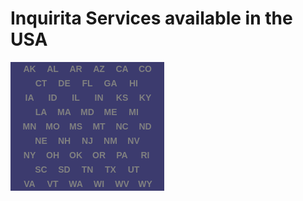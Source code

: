 <style>
    .flag-table {
        font-family: Arial, sans-serif;
        width: 100%
    }
    .flag-container {
        display: inline-flex;
        flex-direction: column;
        align-items: center;
        gap: 1px;
        background-color: #3C3B6E;
        font-family: Arial, sans-serif;
    }
    .row {
        display: flex;
        gap: 1px;
    }
    .active {
        text-decoration: none;
        color: white;
    }
    .inactive {
        text-decoration: none;
        color: gray;
        pointer-events: none;
        cursor: not-allowed;
    }
    .state {
        padding: 3px;
        text-align: center;
        font-weight: bold;
        display: inline-block;
        width: 30px;
    }
    .spacer {
        width: 30px;
    }
    /* a:visited {
        text-decoration: none;
        color: white;
    } */
</style>
<h1>Inquirita Services available in the USA</h1>
<div class="flag-table">
<div class="flag-container">
<div class="row">
    <div class="state"><a class="inactive" id="ak" href="/us/ak">AK</a></div>
    <div class="state"><a class="inactive" id="al" href="/us/al">AL</a></div>
    <div class="state"><a class="inactive" id="ar" href="/us/ar">AR</a></div>
    <div class="state"><a class="inactive" id="az" href="/us/az">AZ</a></div>
    <div class="state"><a class="inactive" id="ca" href="/us/ca">CA</a></div>
    <div class="state"><a class="inactive" id="co" href="/us/co">CO</a></div>
</div>
<div class="row">
    <div class="spacer"></div>        
    <div class="state"><a class="inactive" id="ct" href="/us/ct">CT</a></div>
    <div class="state"><a class="inactive" id="de" href="/us/de">DE</a></div>
    <div class="state"><a class="inactive" id="fl" href="/us/fl">FL</a></div>
    <div class="state"><a class="inactive" id="ga" href="/us/ga">GA</a></div>
    <div class="state"><a class="inactive" id="hi" href="/us/hi">HI</a></div>
    <div class="spacer"></div>    
</div>
<div class="row">
    <div class="state"><a class="inactive" id="ia" href="/us/ia">IA</a></div>
    <div class="state"><a class="inactive" id="id" href="/us/id">ID</a></div>
    <div class="state"><a class="inactive" id="il" href="/us/il">IL</a></div>
    <div class="state"><a class="inactive" id="in" href="/us/in">IN</a></div>
    <div class="state"><a class="inactive" id="ks" href="/us/ks">KS</a></div>
    <div class="state"><a class="inactive" id="ky" href="/us/ky">KY</a></div>
</div>
<div class="row">
    <div class="spacer"></div>
    <div class="state"><a class="inactive" id="la" href="/us/la">LA</a></div>
    <div class="state"><a class="inactive" id="ma" href="/us/ma">MA</a></div>
    <div class="state"><a class="inactive" id="md" href="/us/md">MD</a></div>
    <div class="state"><a class="inactive" id="me" href="/us/me">ME</a></div>
    <div class="state"><a class="inactive" id="mi" href="/us/mi">MI</a></div>
    <div class="spacer"></div>
</div>
<div class="row">
    <div class="state"><a class="inactive" id="mn" href="/us/mn">MN</a></div>
    <div class="state"><a class="inactive" id="mo" href="/us/mo">MO</a></div>
    <div class="state"><a class="inactive" id="ms" href="/us/ms">MS</a></div>
    <div class="state"><a class="inactive" id="mt" href="/us/mt">MT</a></div>
    <div class="state"><a class="inactive" id="nc" href="/us/nc">NC</a></div>
    <div class="state"><a class="inactive" id="nd" href="/us/nd">ND</a></div>
</div>
<div class="row">
    <div class="spacer"></div>
    <div class="state"><a class="inactive" id="ne" href="/us/ne">NE</a></div>
    <div class="state"><a class="inactive" id="nh" href="/us/nh">NH</a></div>
    <div class="state"><a class="inactive" id="nj" href="/us/nj">NJ</a></div>
    <div class="state"><a class="inactive" id="nm" href="/us/nm">NM</a></div>
    <div class="state"><a class="inactive" id="nv" href="/us/nv">NV</a></div>
    <div class="spacer"></div>
</div>
<div class="row">
    <div class="state"><a class="inactive" id="ny" href="/us/ny">NY</a></div>
    <div class="state"><a class="inactive" id="oh" href="/us/oh">OH</a></div>
    <div class="state"><a class="inactive" id="ok" href="/us/ok">OK</a></div>
    <div class="state"><a class="inactive" id="or" href="/us/or">OR</a></div>
    <div class="state"><a class="inactive" id="pa" href="/us/pa">PA</a></div>
    <div class="state"><a class="inactive" id="ri" href="/us/ri">RI</a></div>
</div>
<div class="row">
    <div class="spacer"></div>
    <div class="state"><a class="inactive" id="sc" href="/us/sc">SC</a></div>
    <div class="state"><a class="inactive" id="sd" href="/us/sd">SD</a></div>
    <div class="state"><a class="inactive" id="tn" href="/us/tn">TN</a></div>
    <div class="state"><a class="inactive" id="tx" href="/us/tx">TX</a></div>
    <div class="state"><a class="inactive" id="ut" href="/us/ut">UT</a></div>
    <div class="spacer"></div>
</div>
<div class="row">
    <div class="state"><a class="inactive" id="va" href="/us/va">VA</a></div>
    <div class="state"><a class="inactive" id="vt" href="/us/vt">VT</a></div>
    <div class="state"><a class="inactive" id="wa" href="/us/wa">WA</a></div>
    <div class="state"><a class="inactive" id="wi" href="/us/wi">WI</a></div>
    <div class="state"><a class="inactive" id="wv" href="/us/wv">WV</a></div>
    <div class="state"><a class="inactive" id="wy" href="/us/wy">WY</a></div>
</div>
</div>
</div>
